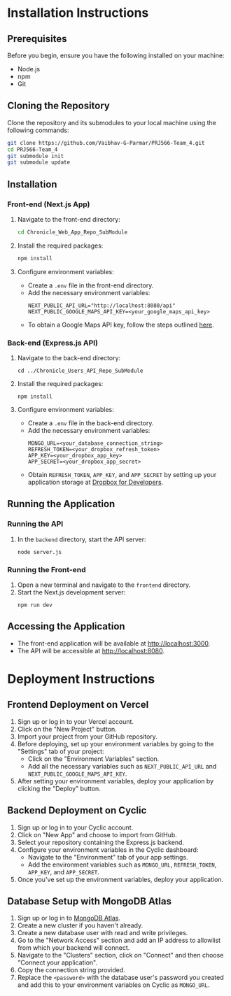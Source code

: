 # Installation Instructions

## Prerequisites

Before you begin, ensure you have the following installed on your machine:

- Node.js
- npm
- Git

## Cloning the Repository

Clone the repository and its submodules to your local machine using the following commands:

~~~bash
git clone https://github.com/Vaibhav-G-Parmar/PRJ566-Team_4.git
cd PRJ566-Team_4
git submodule init
git submodule update
~~~

## Installation

### Front-end (Next.js App)

1. Navigate to the front-end directory:
   ~~~bash
   cd Chronicle_Web_App_Repo_SubModule 
   ~~~
   
2. Install the required packages:
   ~~~bash
   npm install
   ~~~
   
3. Configure environment variables:
   - Create a `.env` file in the front-end directory.
   - Add the necessary environment variables:
     ~~~
     NEXT_PUBLIC_API_URL="http://localhost:8080/api"
     NEXT_PUBLIC_GOOGLE_MAPS_API_KEY=<your_google_maps_api_key>
     ~~~
   - To obtain a Google Maps API key, follow the steps outlined [here](https://developers.google.com/maps/documentation/javascript/get-api-key).

### Back-end (Express.js API)

1. Navigate to the back-end directory:
   ~~~
   cd ../Chronicle_Users_API_Repo_SubModule
   ~~~
   
2. Install the required packages:
   ~~~
   npm install
   ~~~
   
3. Configure environment variables:
   - Create a `.env` file in the back-end directory.
   - Add the necessary environment variables:
     ~~~
     MONGO_URL=<your_database_connection_string>
     REFRESH_TOKEN=<your_dropbox_refresh_token>
     APP_KEY=<your_dropbox_app_key>
     APP_SECRET=<your_dropbox_app_secret>
     ~~~
   - Obtain `REFRESH_TOKEN`, `APP_KEY`, and `APP_SECRET` by setting up your application storage at [Dropbox for Developers](https://www.dropbox.com/developers).

## Running the Application

### Running the API

1. In the `backend` directory, start the API server:
   ~~~
   node server.js
   ~~~

### Running the Front-end

1. Open a new terminal and navigate to the `frontend` directory.
2. Start the Next.js development server:
   ~~~
   npm run dev
   ~~~

## Accessing the Application

- The front-end application will be available at [http://localhost:3000](http://localhost:3000).
- The API will be accessible at [http://localhost:8080](http://localhost:8080).

# Deployment Instructions

## Frontend Deployment on Vercel

1. Sign up or log in to your Vercel account.
2. Click on the "New Project" button.
3. Import your project from your GitHub repository.
4. Before deploying, set up your environment variables by going to the "Settings" tab of your project:
   - Click on the "Environment Variables" section.
   - Add all the necessary variables such as `NEXT_PUBLIC_API_URL` and `NEXT_PUBLIC_GOOGLE_MAPS_API_KEY`.
5. After setting your environment variables, deploy your application by clicking the "Deploy" button.

## Backend Deployment on Cyclic

1. Sign up or log in to your Cyclic account.
2. Click on "New App" and choose to import from GitHub.
3. Select your repository containing the Express.js backend.
4. Configure your environment variables in the Cyclic dashboard:
   - Navigate to the "Environment" tab of your app settings.
   - Add the environment variables such as `MONGO_URL`, `REFRESH_TOKEN`, `APP_KEY`, and `APP_SECRET`.
5. Once you've set up the environment variables, deploy your application.

## Database Setup with MongoDB Atlas

1. Sign up or log in to [MongoDB Atlas](https://www.mongodb.com/cloud/atlas).
2. Create a new cluster if you haven't already.
3. Create a new database user with read and write privileges.
4. Go to the "Network Access" section and add an IP address to allowlist from which your backend will connect.
5. Navigate to the "Clusters" section, click on "Connect" and then choose "Connect your application".
6. Copy the connection string provided.
7. Replace the `<password>` with the database user's password you created and add this to your environment variables on Cyclic as `MONGO_URL`.
